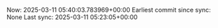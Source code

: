 Now: 2025-03-11 05:40:03.783969+00:00 Earliest commit since sync: None Last sync: 2025-03-11 05:23:05+00:00
